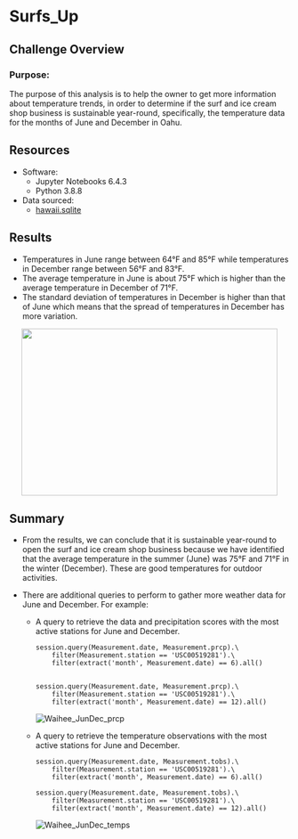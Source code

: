 # Surfs_Up

## Challenge Overview

### Purpose:
   The purpose of this analysis is to help the owner to get more information about temperature trends, in order to determine if the surf and ice cream shop business is sustainable year-round,
specifically, the temperature data for the months of June and December in Oahu.    

## Resources
- Software:
   - Jupyter Notebooks 6.4.3
   - Python 3.8.8
- Data sourced: 
   - [hawaii.sqlite](https://github.com/SYDsCorner/Surfs_Up/blob/main/hawaii.sqlite)
   
## Results

- Temperatures in June range between 64°F and 85°F while temperatures in December range between 56°F and 83°F.
- The average temperature in June is about 75°F which is higher than the average temperature in December of 71°F.
- The standard deviation of temperatures in December is higher than that of June which means that the spread of temperatures in December has more variation. 


<p align="center">
  <img width="460" height="300" src="https://user-images.githubusercontent.com/89308251/138387308-b19ced9f-7f25-4898-a6e4-d802ee836c74.png">
</p> 

 
## Summary

- From the results, we can conclude that it is sustainable year-round to open the surf and ice cream shop business 
  because we have identified that the average temperature in the summer (June) was 75°F and 71°F in the winter (December).
  These are good temperatures for outdoor activities.
  
- There are additional queries to perform to gather more weather data for June and December.
  For example:

  - A query to retrieve the data and precipitation scores with the most active stations for June and December.   
   
    ```
    session.query(Measurement.date, Measurement.prcp).\
        filter(Measurement.station == 'USC00519281').\
        filter(extract('month', Measurement.date) == 6).all()


    session.query(Measurement.date, Measurement.prcp).\
        filter(Measurement.station == 'USC00519281').\
        filter(extract('month', Measurement.date) == 12).all()
    ```
    ![Waihee_JunDec_prcp](https://user-images.githubusercontent.com/89308251/138389063-ac23d426-a142-449b-a847-8b8b11f8c765.png)


    
  - A query to retrieve the temperature observations with the most active stations for June and December.   
   
    ```
    session.query(Measurement.date, Measurement.tobs).\
        filter(Measurement.station == 'USC00519281').\
        filter(extract('month', Measurement.date) == 6).all()

    session.query(Measurement.date, Measurement.tobs).\
        filter(Measurement.station == 'USC00519281').\
        filter(extract('month', Measurement.date) == 12).all() 
    ```    
    ![Waihee_JunDec_temps](https://user-images.githubusercontent.com/89308251/138389303-41f3e492-7e54-49be-924a-50ec75e3df46.png)


